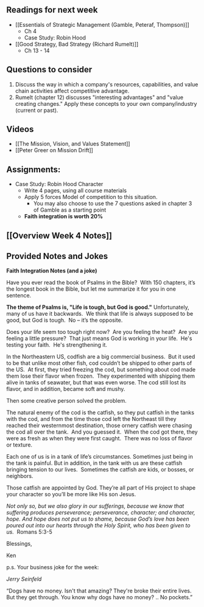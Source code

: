 ## Readings for next week
- [[Essentials of Strategic Management (Gamble, Peteraf, Thompson)]]
	- Ch 4
	- Case Study: Robin Hood
- [[Good Strategy, Bad Strategy (Richard Rumelt)]]
	- Ch 13 - 14

## Questions to consider
1. Discuss the way in which a company's resources, capabilities, and value chain activities affect competitive advantage.
2. Rumelt (chapter 12) discusses "interesting advantages" and "value creating changes." Apply these concepts to your own company/industry (current or past).

## Videos
- [[The Mission, Vision, and Values Statement]]
- [[Peter Greer on Mission Drift]]

## Assignments:
- Case Study: Robin Hood Character
	- Write 4 pages, using all course materials 
	- Apply 5 forces Model of competition to this situation.
		- You may also choose to use the 7 questions asked in chapter 3 of Gamble as a starting point
	- **Faith integration is worth 20%**

## [[Overview Week 4 Notes]]

## Provided Notes and Jokes
**Faith Integration Notes (and a joke)**

Have you ever read the book of Psalms in the Bible?  With 150 chapters, it’s the longest book in the Bible, but let me summarize it for you in one sentence.

**The theme of Psalms is, "Life is tough, but God is good."** Unfortunately, many of us have it backwards.  We think that life is always supposed to be good, but God is tough.  No – it’s the opposite.

Does your life seem too tough right now?  Are you feeling the heat?  Are you feeling a little pressure?  That just means God is working in your life.  He's testing your faith.  He's strengthening it.

In the Northeastern US, codfish are a big commercial business.  But it used to be that unlike most other fish, cod couldn’t be shipped to other parts of the US.  At first, they tried freezing the cod, but something about cod made them lose their flavor when frozen.  They experimented with shipping them alive in tanks of seawater, but that was even worse. The cod still lost its flavor, and in addition, became soft and mushy. 

Then some creative person solved the problem.

The natural enemy of the cod is the catfish, so they put catfish in the tanks with the cod, and from the time those cod left the Northeast till they reached their westernmost destination, those ornery catfish were chasing the cod all over the tank.  And you guessed it.  When the cod got there, they were as fresh as when they were first caught.  There was no loss of flavor or texture.

Each one of us is in a tank of life’s circumstances. Sometimes just being in the tank is painful. But in addition, in the tank with us are these catfish bringing tension to our lives.  Sometimes the catfish are kids, or bosses, or neighbors.

Those catfish are appointed by God. They’re all part of His project to shape your character so you’ll be more like His son Jesus.

_Not only so, but we also glory in our sufferings, because we know that suffering produces perseverance; perseverance, character; and character, hope. And hope does not put us to shame, because God’s love has been poured out into our hearts through the Holy Spirit, who has been given to us._  Romans 5:3-5

Blessings,

Ken

p.s. Your business joke for the week:

_Jerry Seinfeld_

“Dogs have no money. Isn't that amazing? They're broke their entire lives. But they get through. You know why dogs have no money? .. No pockets.”